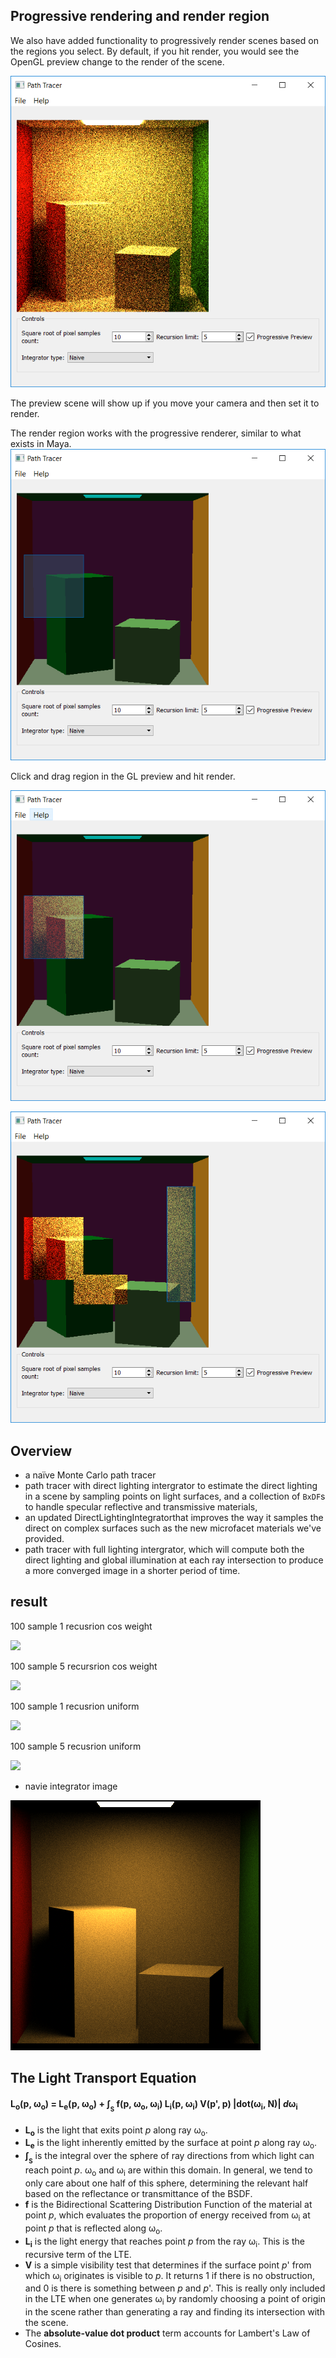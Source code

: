 
Progressive rendering and render region
---------------------------------------
We also have added functionality to progressively render scenes based on the regions you select. By default, if you hit render, you would see the OpenGL preview change to the render of the scene.

![](./img/guiImage.png)

The preview scene will show up if you move your camera and then set it to render.

The render region works with the progressive renderer, similar to what exists in Maya.
![](./img/renderRegionI.png)

Click and drag region in the GL preview and hit render.

![](./img/renderRegionII.png)

![](./img/renderRegionIII.png)


 Overview
------------
* a na&#239;ve Monte Carlo path tracer
* path tracer with direct lighting intergrator to estimate the direct lighting in a scene by sampling points
on light surfaces, and a collection of `BxDF`s to handle specular reflective and
transmissive materials, 
* an updated DirectLightingIntegratorthat improves the way it samples the direct on complex surfaces such as the new microfacet materials we've provided.
*  path tracer with full lighting intergrator, which will compute both the direct lighting 
and global illumination at each ray intersection to produce a more converged image in a shorter period of time.

result
------------------
100 sample 1 recusrion cos weight

![](./img/100Sample_1recursion_cos.png)

100 sample 5 recursrion cos weight

![](./img/100Sample_5recusion_cos.png)

100 sample 1 recusrion uniform

![](./img/100sample_1recursion_uniform.png)

100 sample 5 recusrion uniform

![](./img/100sample_5recursion_uniform.png)

* navie integrator image

![](./img/smooth_render.png)



The Light Transport Equation
--------------
#### L<sub>o</sub>(p, &#969;<sub>o</sub>) = L<sub>e</sub>(p, &#969;<sub>o</sub>) + &#8747;<sub><sub>S</sub></sub> f(p, &#969;<sub>o</sub>, &#969;<sub>i</sub>) L<sub>i</sub>(p, &#969;<sub>i</sub>) V(p', p) |dot(&#969;<sub>i</sub>, N)| _d_&#969;<sub>i</sub>

* __L<sub>o</sub>__ is the light that exits point _p_ along ray &#969;<sub>o</sub>.
* __L<sub>e</sub>__ is the light inherently emitted by the surface at point _p_
along ray &#969;<sub>o</sub>.
* __&#8747;<sub><sub>S</sub></sub>__ is the integral over the sphere of ray
directions from which light can reach point _p_. &#969;<sub>o</sub> and
&#969;<sub>i</sub> are within this domain. In general, we tend to only care
about one half of this sphere, determining the relevant half based on the
reflectance or transmittance of the BSDF.
* __f__ is the Bidirectional Scattering Distribution Function of the material at
point _p_, which evaluates the proportion of energy received from
&#969;<sub>i</sub> at point _p_ that is reflected along &#969;<sub>o</sub>.
* __L<sub>i</sub>__ is the light energy that reaches point _p_ from the ray
&#969;<sub>i</sub>. This is the recursive term of the LTE.
* __V__ is a simple visibility test that determines if the surface point _p_' from
which &#969;<sub>i</sub> originates is visible to _p_. It returns 1 if there is
no obstruction, and 0 is there is something between _p_ and _p_'. This is really
only included in the LTE when one generates &#969;<sub>i</sub> by randomly
choosing a point of origin in the scene rather than generating a ray and finding
its intersection with the scene.
* The __absolute-value dot product__ term accounts for Lambert's Law of Cosines.














